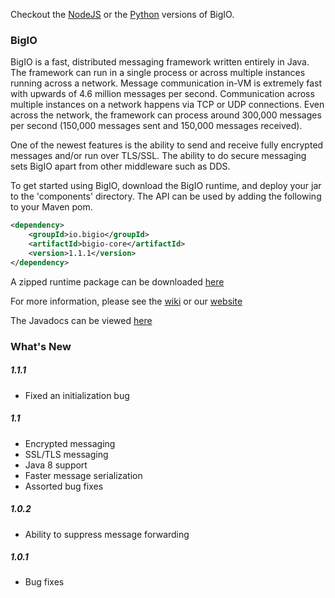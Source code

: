 Checkout the [NodeJS](https://github.com/Archarithms/bigio-node) or the [Python](https://github.com/Archarithms/bigio-python) versions of BigIO.

### BigIO

BigIO is a fast, distributed messaging framework written entirely in Java. The 
framework can run in a single process or across multiple instances running 
across a network. Message communication in-VM is extremely fast with upwards of 
4.6 million messages per second. Communication across multiple instances on a 
network happens via TCP or UDP connections. Even across the network, the 
framework can process around 300,000 messages per second (150,000 messages sent 
and 150,000 messages received).

One of the newest features is the ability to send and receive fully encrypted
messages and/or run over TLS/SSL.  The ability to do secure messaging sets
BigIO apart from other middleware such as DDS.

To get started using BigIO, download the BigIO runtime, and deploy your jar
to the 'components' directory. The API can be used by adding the following to
your Maven pom.

```XML
<dependency>
    <groupId>io.bigio</groupId>
    <artifactId>bigio-core</artifactId>
    <version>1.1.1</version>
</dependency>
```

A zipped runtime package can be downloaded [here](http://search.maven.org/remotecontent?filepath=io/bigio/bigio-runtime/1.1.1/bigio-runtime-1.1.1.zip)

For more information, please see the [wiki](https://github.com/Archarithms/bigio/wiki)
or our [website](http://bigio.io)

The Javadocs can be viewed [here](http://bigio.io/javadoc/)

### What's New

##### 1.1.1
- Fixed an initialization bug

##### 1.1
- Encrypted messaging
- SSL/TLS messaging
- Java 8 support
- Faster message serialization
- Assorted bug fixes

##### 1.0.2
- Ability to suppress message forwarding

##### 1.0.1
- Bug fixes
